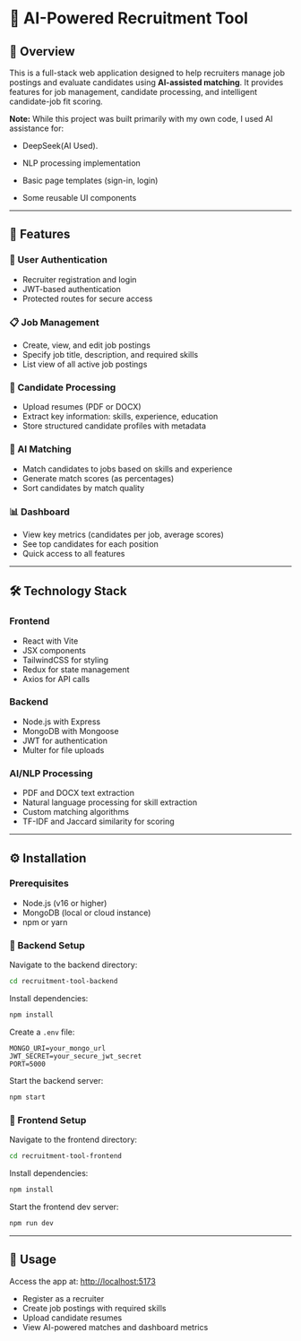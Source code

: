 # 🧠 AI-Powered Recruitment Tool

## 📘 Overview

This is a full-stack web application designed to help recruiters manage job postings and evaluate candidates using **AI-assisted matching**. It provides features for job management, candidate processing, and intelligent candidate-job fit scoring.

**Note:** While this project was built primarily with my own code, I used AI assistance for:

- DeepSeek(AI Used).

- NLP processing implementation
- Basic page templates (sign-in, login)
- Some reusable UI components

---

## 🚀 Features

### 🔐 User Authentication

- Recruiter registration and login
- JWT-based authentication
- Protected routes for secure access

### 📋 Job Management

- Create, view, and edit job postings
- Specify job title, description, and required skills
- List view of all active job postings

### 📎 Candidate Processing

- Upload resumes (PDF or DOCX)
- Extract key information: skills, experience, education
- Store structured candidate profiles with metadata

### 🤖 AI Matching

- Match candidates to jobs based on skills and experience
- Generate match scores (as percentages)
- Sort candidates by match quality

### 📊 Dashboard

- View key metrics (candidates per job, average scores)
- See top candidates for each position
- Quick access to all features

---

## 🛠️ Technology Stack

### Frontend

- React with Vite
- JSX components
- TailwindCSS for styling
- Redux for state management
- Axios for API calls

### Backend

- Node.js with Express
- MongoDB with Mongoose
- JWT for authentication
- Multer for file uploads

### AI/NLP Processing

- PDF and DOCX text extraction
- Natural language processing for skill extraction
- Custom matching algorithms
- TF-IDF and Jaccard similarity for scoring

---

## ⚙️ Installation

### Prerequisites

- Node.js (v16 or higher)
- MongoDB (local or cloud instance)
- npm or yarn

### 🔧 Backend Setup

Navigate to the backend directory:

```bash
cd recruitment-tool-backend
```

Install dependencies:

```bash
npm install
```

Create a `.env` file:

```
MONGO_URI=your_mongo_url
JWT_SECRET=your_secure_jwt_secret
PORT=5000
```

Start the backend server:

```bash
npm start
```

### 🎨 Frontend Setup

Navigate to the frontend directory:

```bash
cd recruitment-tool-frontend
```

Install dependencies:

```bash
npm install
```

Start the frontend dev server:

```bash
npm run dev
```

---

## 🧪 Usage

Access the app at: [http://localhost:5173](http://localhost:5173)

- Register as a recruiter
- Create job postings with required skills
- Upload candidate resumes
- View AI-powered matches and dashboard metrics
